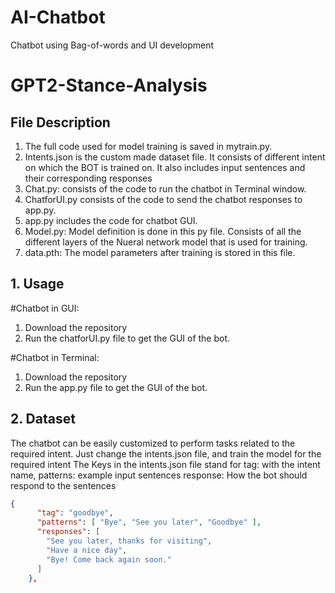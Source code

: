 # AI-Chatbot
Chatbot using Bag-of-words and UI development 


# GPT2-Stance-Analysis
## File Description
1. The full code used for model training is saved in mytrain.py. 
2. Intents.json is the custom made dataset file. It consists of different intent on which the BOT is trained on. It also includes input sentences and their corresponding responses
3.  Chat.py: consists of the code to run the chatbot in Terminal window.
4.  ChatforUI.py consists of the code to send the chatbot responses to app.py.
5.  app.py includes the code for chatbot GUI.  
6.  Model.py: Model definition is done in this py file. Consists of all the different layers of the  Nueral network model that is used for training.
7.  data.pth: The model parameters after training is stored in this file. 
## 1. Usage
#Chatbot in GUI:
1. Download the repository 
2. Run the chatforUI.py file to get the GUI of the bot.

#Chatbot in Terminal:
1. Download the repository 
2. Run the app.py file to get the GUI of the bot.

## 2. Dataset
The chatbot can be easily customized to perform tasks related to the required intent.
Just change the intents.json file, and train the model for the required intent
The  Keys in the intents.json file stand for 
tag: with the intent name,
patterns: example input sentences 
response: How the bot should respond to the sentences
```json
{
      "tag": "goodbye",  
      "patterns": [ "Bye", "See you later", "Goodbye" ],     
      "responses": [
        "See you later, thanks for visiting",
        "Have a nice day",
        "Bye! Come back again soon."
      ]                                                    
    },
```

